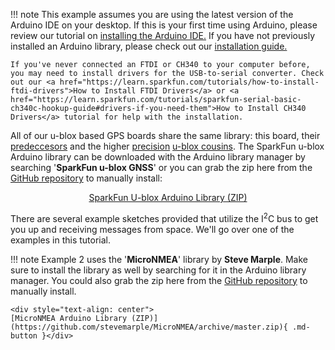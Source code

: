 
!!! note
    This example assumes you are using the latest version of the Arduino IDE on your desktop. If this is your first time using Arduino, please review our tutorial on <a href="https://learn.sparkfun.com/tutorials/installing-arduino-ide">installing the Arduino IDE.</a> If you have not previously installed an Arduino library, please check out our <a href="https://learn.sparkfun.com/tutorials/installing-an-arduino-library">installation guide.</a>

    If you've never connected an FTDI or CH340 to your computer before, you may need to install drivers for the USB-to-serial converter. Check out our <a href="https://learn.sparkfun.com/tutorials/how-to-install-ftdi-drivers">How to Install FTDI Drivers</a> or <a href="https://learn.sparkfun.com/tutorials/sparkfun-serial-basic-ch340c-hookup-guide#drivers-if-you-need-them">How to Install CH340 Drivers</a> tutorial for help with the installation.

All of our u-blox based GPS boards share the same library: this board, their [predeccesors](https://learn.sparkfun.com/tutorials/sparkfun-gps-breakout-zoe-m8q-and-sam-m8q-hookup-guide) and the higher [precision](https://www.sparkfun.com/products/15005) [u-blox cousins](https://www.sparkfun.com/products/15136). The SparkFun u-blox Arduino library can be downloaded with the Arduino library manager by searching '**SparkFun u-blox GNSS**' or you can grab the zip here from the [GitHub repository](https://github.com/sparkfun/SparkFun_u-blox_GNSS_Arduino_Library) to manually install:

<div style="text-align: center"><a href="https://github.com/sparkfun/SparkFun_u-blox_GNSS_Arduino_Library/archive/main.zip" class="md-button">SparkFun U-blox Arduino Library (ZIP)</a></div>

There are several example sketches provided that utilize the I<sup>2</sup>C bus to get you up and receiving messages from space. We&apos;ll go over one of the examples in this tutorial.

!!! note
    Example 2 uses the '<b>MicroNMEA</b>' library by <b>Steve Marple</b>. Make sure to install the library as well by searching for it in the Arduino library manager. You could also grab the zip here from the <a href="https://github.com/stevemarple/MicroNMEA">GitHub repository</a> to manually install.

    <div style="text-align: center">
    [MicroNMEA Arduino Library (ZIP)](https://github.com/stevemarple/MicroNMEA/archive/master.zip){ .md-button }</div>
